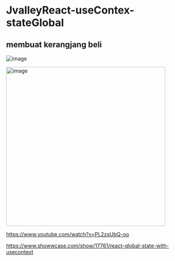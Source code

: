 # JvalleyReact-useContex-stateGlobal

## membuat kerangjang beli

![image](https://user-images.githubusercontent.com/78794419/196025517-9619722d-4fa7-4aac-bf56-400e477889f7.png)

<img width="432" alt="image" src="https://user-images.githubusercontent.com/78794419/196025533-89e8bdd3-ac07-44c2-ba05-ed380c76e613.png">

https://www.youtube.com/watch?v=PL2zsUbQ-oo

https://www.showwcase.com/show/17761/react-global-state-with-usecontext


